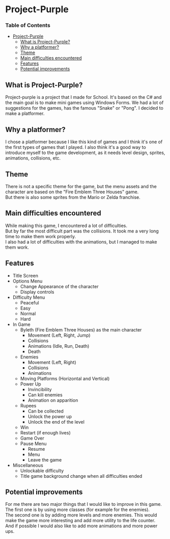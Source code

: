 ﻿# Project-Purple

### Table of Contents
<!-- TOC -->
* [Project-Purple](#project-purple)
  * [What is Project-Purple?](#what-is-project-purple)
  * [Why a platformer?](#why-a-platformer)
  * [Theme](#theme)
  * [Main difficulties encountered](#main-difficulties-encountered)
  * [Features](#features)
  * [Potential improvements](#potential-improvements)
<!-- TOC -->

## What is Project-Purple?

Project-purple is a project that I made for School. It's based on the C# and the main goal is to make mini games using
Windows Forms. We had a lot of suggestions for the games, has the famous "Snake" or "Pong". I decided to make a
platformer.

## Why a platformer?

I chose a platformer because I like this kind of games and I think it's one of the first types of games that I played.
I also think it's a good way to introduce myself to the game development, as it needs level design, sprites, animations,
collisions, etc.

## Theme

There is not a specific theme for the game, but the menu assets and the character are based on the "Fire Emblem Three
Houses" game. <br> But there is also some sprites from the Mario or Zelda franchise.

## Main difficulties encountered

While making this game, I encountered a lot of difficulties.<br>
But by far the most difficult part was the collisions. It took me a very long time to make them work properly.<br>
I also had a lot of difficulties with the animations, but I managed to make them work.

## Features

- Title Screen
- Options Menu
    - Change Appearance of the character
    - Display controls
- Difficulty Menu
    - Peaceful
    - Easy
    - Normal
    - Hard
- In Game
    - Byleth (Fire Emblem Three Houses) as the main character
        - Movement (Left, Right, Jump)
        - Collisions
        - Animations (Idle, Run, Death)
        - Death
    - Enemies
        - Movement (Left, Right)
        - Collisions
        - Animations
    - Moving Platforms (Horizontal and Vertical)
    - Power Up
        - Invincibility
        - Can kill enemies
        - Animation on apparition
    - Rupees
        - Can be collected
        - Unlock the power up
        - Unlock the end of the level
    - Win
    - Restart (if enough lives)
    - Game Over
    - Pause Menu
        - Resume
        - Menu
        - Leave the game
- Miscellaneous
    - Unlockable difficulty
    - Title game background change when all difficulties ended

## Potential improvements

For me there are two major things that I would like to improve in this game. The first one is by using more classes (for
example for the enemies).<br>
The second one is by adding more levels and more enemies. This would make the game more interesting and add more utility
to the life counter.<br>
And if possible I would also like to add more animations and more power ups.
